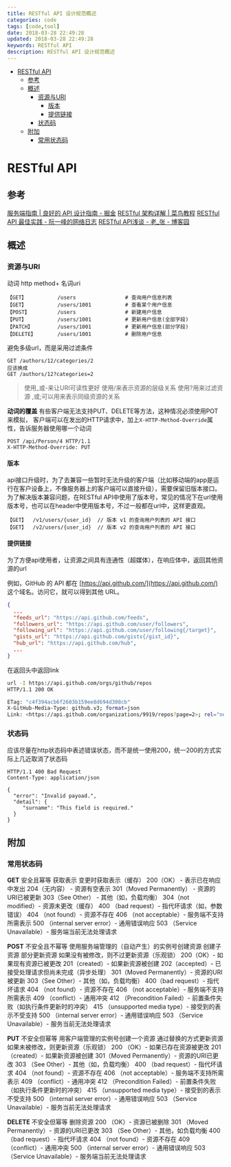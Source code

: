 ```yaml
---
title: RESTful API 设计规范概述
categories: code
tags: [code,tool]
date: 2018-03-28 22:49:28
updated: 2018-03-28 22:49:28
keywords: RESTful API
description: RESTful API 设计规范概述
---
```


- [RESTful API](#restful-api)
  - [参考](#参考)
  - [概述](#概述)
    - [资源与URI](#资源与uri)
      - [版本](#版本)
      - [提供链接](#提供链接)
    - [状态码](#状态码)
  - [附加](#附加)
    - [常用状态码](#常用状态码)


# RESTful API

## 参考

[服务端指南 | 良好的 API 设计指南 - 掘金](https://juejin.im/post/59826a4e518825359c5e72d1)
[RESTful 架构详解 | 菜鸟教程](https://www.runoob.com/w3cnote/restful-architecture.html)
[RESTful API 最佳实践 - 阮一峰的网络日志](http://www.ruanyifeng.com/blog/2018/10/restful-api-best-practices.html)
[RESTful API浅谈 - 老_张 - 博客园](https://www.cnblogs.com/imyalost/p/7923230.html)

## 概述

### 资源与URI

动词 http  method+ 名词uri

```text
【GET】          /users                # 查询用户信息列表
【GET】          /users/1001           # 查看某个用户信息
【POST】         /users                # 新建用户信息
【PUT】          /users/1001           # 更新用户信息(全部字段)
【PATCH】        /users/1001           # 更新用户信息(部分字段)
【DELETE】       /users/1001           # 删除用户信息
```

避免多级url，而是采用过滤条件

```text
GET /authors/12/categories/2
应该换成
GET /authors/12?categories=2
```

>使用_或-来让URI可读性更好
使用/来表示资源的层级关系
使用?用来过滤资源
,或;可以用来表示同级资源的关系

**动词的覆盖**
有些客户端无法支持PUT、DELETE等方法，这种情况必须使用POT来模拟，
客户端可以在发出的HTTP请求中，加上`X-HTTP-Method-Override`属性，告诉服务器使用哪一个动词

```http
POST /api/Person/4 HTTP/1.1  
X-HTTP-Method-Override: PUT
```

#### 版本

api接口升级时，为了去兼容一些暂时无法升级的客户端（比如移动端的app是运行在客户设备上，不像服务器上的客户端可以直接升级），需要保留旧版本接口。
为了解决版本兼容问题，在RESTful API中使用了版本号，常见的情况下在url使用版本号，也可以在header中使用版本号，不过一般都在url中，这样更直观。

```http
【GET】  /v1/users/{user_id}  // 版本 v1 的查询用户列表的 API 接口
【GET】  /v2/users/{user_id}  // 版本 v2 的查询用户列表的 API 接口
```

#### 提供链接

为了方便api使用者，让资源之间具有连通性（超媒体），在响应体中，返回其他资源的url

例如，GitHub 的 API 都在 [https://api.github.com/](https://api.github.com/) 这个域名。访问它，就可以得到其他 URL。

```json
{
  ...
  "feeds_url": "https://api.github.com/feeds",
  "followers_url": "https://api.github.com/user/followers",
  "following_url": "https://api.github.com/user/following{/target}",
  "gists_url": "https://api.github.com/gists{/gist_id}",
  "hub_url": "https://api.github.com/hub",
  ...
}
```

在返回头中返回link

```bash
url -I https://api.github.com/orgs/github/repos
HTTP/1.1 200 OK

ETag: "c4f394acb6f2603b159ee8d694d308cb"
X-GitHub-Media-Type: github.v3; format=json
Link: <https://api.github.com/organizations/9919/repos?page=2>; rel="next", <https://api.github.com/organizations/9919/repos?page=10>; rel="last"
```

### 状态码

应该尽量在http状态码中表述错误状态，而不是统一使用200，统一200的方式实际上几近取消了状态码

```http
HTTP/1.1 400 Bad Request
Content-Type: application/json

{
  "error": "Invalid payoad.",
  "detail": {
     "surname": "This field is required."
  }
}
```

## 附加

### 常用状态码

**GET**
安全且幂等
获取表示
变更时获取表示（缓存）
200（OK） - 表示已在响应中发出
204（无内容） - 资源有空表示
301（Moved Permanently） - 资源的URI已被更新
303（See Other） - 其他（如，负载均衡）
304（not modified）- 资源未更改（缓存）
400 （bad request）- 指代坏请求（如，参数错误）
404 （not found）- 资源不存在
406 （not acceptable）- 服务端不支持所需表示
500 （internal server error）- 通用错误响应
503 （Service Unavailable）- 服务端当前无法处理请求

**POST**
不安全且不幂等
使用服务端管理的（自动产生）的实例号创建资源
创建子资源
部分更新资源
如果没有被修改，则不过更新资源（乐观锁）
200（OK）- 如果现有资源已被更改
201（created）- 如果新资源被创建
202（accepted）- 已接受处理请求但尚未完成（异步处理）
301（Moved Permanently）- 资源的URI被更新
303（See Other）- 其他（如，负载均衡）
400（bad request）- 指代坏请求
404 （not found）- 资源不存在
406 （not acceptable）- 服务端不支持所需表示
409 （conflict）- 通用冲突
412 （Precondition Failed）- 前置条件失败（如执行条件更新时的冲突）
415 （unsupported media type）- 接受到的表示不受支持
500 （internal server error）- 通用错误响应
503 （Service Unavailable）- 服务当前无法处理请求

**PUT**
不安全但幂等
用客户端管理的实例号创建一个资源
通过替换的方式更新资源
如果未被修改，则更新资源（乐观锁）
200 （OK）- 如果已存在资源被更改
201 （created）- 如果新资源被创建
301（Moved Permanently）- 资源的URI已更改
303 （See Other）- 其他（如，负载均衡）
400 （bad request）- 指代坏请求
404 （not found）- 资源不存在
406 （not acceptable）- 服务端不支持所需表示
409 （conflict）- 通用冲突
412 （Precondition Failed）- 前置条件失败（如执行条件更新时的冲突）
415 （unsupported media type）- 接受到的表示不受支持
500 （internal server error）- 通用错误响应
503 （Service Unavailable）- 服务当前无法处理请求

**DELETE**
不安全但幂等
删除资源
200 （OK）- 资源已被删除
301 （Moved Permanently）- 资源的URI已更改
303 （See Other）- 其他，如负载均衡
400 （bad request）- 指代坏请求
404 （not found）- 资源不存在
409 （conflict）- 通用冲突
500 （internal server error）- 通用错误响应
503 （Service Unavailable）- 服务端当前无法处理请求